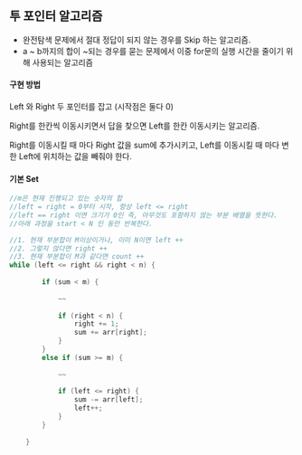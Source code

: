 ## 투 포인터 알고리즘

- 완전탐색 문제에서 절대 정답이 되지 않는 경우를 Skip 하는 알고리즘.
- a ~ b까지의 합이 ~되는 경우를 묻는 문제에서 이중 for문의 실행 시간을 줄이기 위해 사용되는 알고리즘



#### 구현 방법

Left 와 Right 두 포인터를 잡고 (시작점은 둘다 0)

Right를 한칸씩 이동시키면서 답을 찾으면 Left를 한칸 이동시키는 알고리즘.

Right를 이동시킬 때 마다 Right 값을 sum에 추가시키고, Left를 이동시킬 때 마다 변한 Left에 위치하는 값을 빼줘야 한다.



#### 기본 Set

```java
//m은 현재 진행되고 있는 숫자의 합
//left = right = 0부터 시작, 항상 left <= right
//left == right 이면 크기가 0인 즉, 아무것도 포함하지 않는 부분 배열을 뜻한다.
//아래 과정을 start < N 인 동안 반복한다.

//1. 현재 부분합이 M이상이거나, 이미 N이면 left ++
//2. 그렇지 않다면 right ++
//3. 현재 부분합이 M과 같다면 count ++
while (left <= right && right < n) {
 
        if (sum < m) {
            
            ~~
 
            if (right < n) {
                right += 1;
                sum += arr[right];
            }
        }
        else if (sum >= m) {
    
            ~~
 
            if (left <= right) {
                sum -= arr[left];
                left++;
            }
        }
 
    }

```

